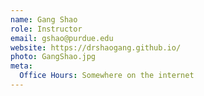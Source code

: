 ```yaml
---
name: Gang Shao
role: Instructor
email: gshao@purdue.edu
website: https://drshaogang.github.io/
photo: GangShao.jpg
meta:
  Office Hours: Somewhere on the internet
---
```



